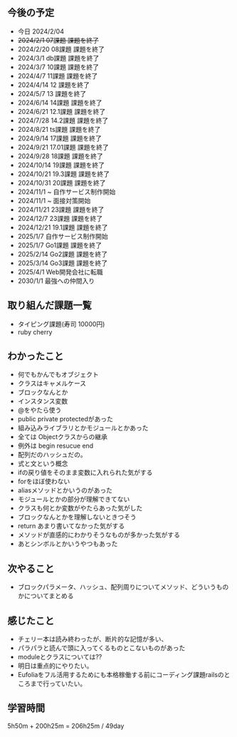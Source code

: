 ## 今後の予定
- 今日 2024/2/04
- ~~2024/2/1 07課題 課題を終了~~
- 2024/2/20 08課題 課題を終了
- 2024/3/1 db課題 課題を終了
- 2024/3/7 10課題 課題を終了
- 2024/4/7 11課題 課題を終了
- 2024/4/14 12 課題を終了
- 2024/5/7 13 課題を終了
- 2024/6/14 14課題 課題を終了
- 2024/6/21 12.1課題 課題を終了
- 2024/7/28 14.2課題 課題を終了
- 2024/8/21 ts課題 課題を終了
- 2024/9/14 17課題 課題を終了
- 2024/9/21 17.01課題 課題を終了
- 2024/9/28 18課題 課題を終了
- 2024/10/14 19課題 課題を終了
- 2024/10/21 19.3課題 課題を終了
- 2024/10/31 20課題 課題を終了
- 2024/11/1 ~ 自作サービス制作開始
- 2024/11/1 ~ 面接対策開始
- 2024/11/21 23課題 課題を終了
- 2024/12/7 23課題 課題を終了
- 2024/12/21 19.1課題 課題を終了
- 2025/1/7 自作サービス制作開始
- 2025/1/7 Go1課題 課題を終了
- 2025/2/14 Go2課題 課題を終了
- 2025/3/14 Go3課題 課題を終了
- 2025/4/1 Web開発会社に転職
- 2030/1/1 最強への仲間入り

## 取り組んだ課題一覧
- タイピング課題(寿司 10000円)
- ruby cherry 
## わかったこと
- 何でもかんでもオブジェクト
- クラスはキャメルケース
- ブロックなんとか
- インスタンス変数
- @をやたら使う
- public private protectedがあった
- 組み込みライブラリとかモジュールとかあった
- 全ては Objectクラスからの継承
- 例外は begin resucue end
- 配列だのハッシュだの。
- 式と文という概念
- ifの戻り値をそのまま変数に入れられた気がする
- forをほぼ使わない
- aliasメソッドとかいうのがあった
- モジュールとかの部分が理解できてない
- クラスも何とか変数がやたらあった気がした
- ブロックなんとかを理解しないときつそう
- return あまり書いてなかった気がする
- メソッドが直感的にわかりそうなものが多かった気がする
- あとシンボルとかいうやつもあった
## 次やること
- ブロックパラメータ、ハッシュ、配列周りについてメソッド、どういうものかについてまとめる
## 感じたこと
- チェリー本は読み終わったが、断片的な記憶が多い、
- パラパラと読んで頭に入ってくるものとこないものがあった
- moduleとクラスについては??
- 明日は重点的にやりたい。
- Eufoliaをフル活用するためにも本格稼働する前にコーディング課題railsのところまで行っていたい。
## 学習時間
5h50m + 200h25m 
= 206h25m / 49day
